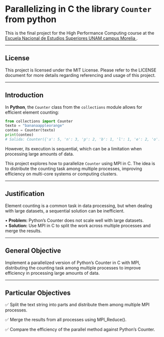 # **Parallelizing in C the library `Counter` from python**

This is the final project for the High Performance Computing course at the [<ins>Escuela Nacional de Estudios Superiores UNAM campus Morelia </ins>](https://www.enesmorelia.unam.mx).

---

## License
This project is licensed under the MIT License. Please refer to the LICENSE document for more details regarding referencing and usage of this project.

---

## **Introduction**  
In **Python**, the `Counter` class from the `collections` module allows for efficient element counting:
```python
from collections import Counter  
texto = "bananaappleorange"  
conteo = Counter(texto)  
print(conteo)  
# Salida: Counter({'a': 5, 'n': 3, 'p': 2, 'b': 1, 'l': 1, 'e': 2, 'o': 1, 'r': 1, 'g': 1})
```   
However, its execution is sequential, which can be a limitation when processing large amounts of data.

This project explores how to parallelize `Counter` using MPI in C. The idea is to distribute the counting task among multiple processes, improving efficiency on multi-core systems or computing clusters.

---

## **Justification**  
Element counting is a common task in data processing, but when dealing with large datasets, a sequential solution can be inefficient.

• **Problem:** Python’s Counter does not scale well with large datasets.  
• **Solution:** Use MPI in C to split the work across multiple processes and merge the results.

---

## **General Objective**  
Implement a parallelized version of Python’s Counter in C with MPI, distributing the counting task among multiple processes to improve efficiency in processing large amounts of data.

---

## **Particular Objectives**  

✅ Split the text string into parts and distribute them among multiple MPI processes.

✅ Merge the results from all processes using MPI_Reduce().

✅ Compare the efficiency of the parallel method against Python’s Counter.
  
